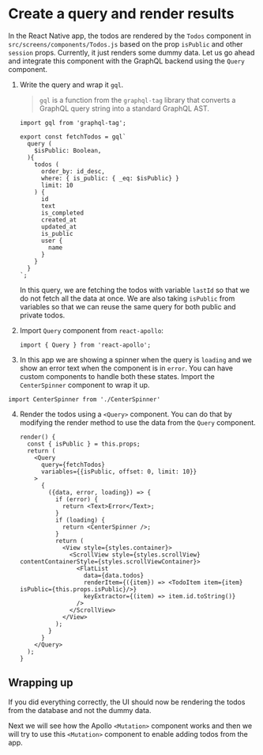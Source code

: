 # Create a query and render results

In the React Native app, the todos are rendered by the `Todos` component in `src/screens/components/Todos.js` based on the prop `isPublic` and other `session` props. Currently, it just renders some dummy data. Let us go ahead and integrate this component with the GraphQL backend using the `Query` component.


1. Write the query and wrap it `gql`.

  
    > `gql` is a function from the `graphql-tag` library that converts a GraphQL query string into a standard GraphQL AST.

    ```
    import gql from 'graphql-tag'; 

    export const fetchTodos = gql`
      query (
        $isPublic: Boolean,
      ){
        todos (
          order_by: id_desc,
          where: { is_public: { _eq: $isPublic} }
          limit: 10
        ) {
          id
          text
          is_completed
          created_at
          updated_at
          is_public
          user {
            name
          }
        }
      }
    `;
    ```


    In this query, we are fetching the todos with variable `lastId` so that we do not fetch all the data at once. We are also taking `isPublic` from variables so that we can reuse the same query for both public and private todos.


2. Import `Query` component from `react-apollo`:

    ```
    import { Query } from 'react-apollo';
    ```

3. In this app we are showing a spinner when the query is `loading` and we show an error text when the component is in `error`. You can have custom components to handle both these states. Import the `CenterSpinner` component to wrap it up.

```
import CenterSpinner from './CenterSpinner'
```

4. Render the todos using a `<Query>` component. You can do that by modifying the render method to use the data from the `Query` component.


    ```
    render() {
      const { isPublic } = this.props;
      return (
        <Query
          query={fetchTodos}
          variables={{isPublic, offset: 0, limit: 10}}
        >
          {
            ({data, error, loading}) => {
              if (error) {
                return <Text>Error</Text>;
              }
              if (loading) {
                return <CenterSpinner />;
              }
              return (
                <View style={styles.container}>
                  <ScrollView style={styles.scrollView} contentContainerStyle={styles.scrollViewContainer}>
                    <FlatList
                      data={data.todos}
                      renderItem={({item}) => <TodoItem item={item} isPublic={this.props.isPublic}/>}
                      keyExtractor={(item) => item.id.toString()}
                    />
                  </ScrollView>
                </View>
              );
            }
          }
        </Query>
      );
    }
    ```


## Wrapping up

If you did everything correctly, the UI should now be rendering the todos from the database and not the dummy data.

Next we will see how the Apollo `<Mutation>` component works and then we will try to use this `<Mutation>` component to enable adding todos from the app.